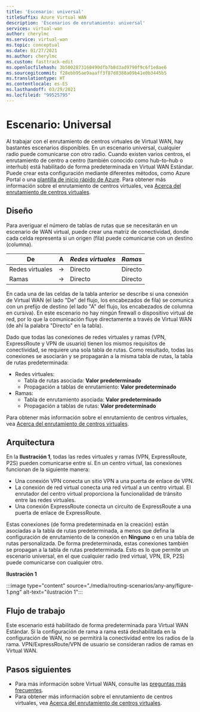 ```yaml
---
title: 'Escenario: universal'
titleSuffix: Azure Virtual WAN
description: 'Escenarios de enrutamiento: universal'
services: virtual-wan
author: cherylmc
ms.service: virtual-wan
ms.topic: conceptual
ms.date: 01/27/2021
ms.author: cherylmc
ms.custom: fasttrack-edit
ms.openlocfilehash: 3b5002873160490dfb7b8d3ad9790f9c6f1e8ae6
ms.sourcegitcommit: f28ebb95ae9aaaff3f87d8388a09b41e0b3445b5
ms.translationtype: HT
ms.contentlocale: es-ES
ms.lasthandoff: 03/29/2021
ms.locfileid: "99525795"
---
```

# <a name="scenario-any-to-any"></a>Escenario: Universal

Al trabajar con el enrutamiento de centros virtuales de Virtual WAN, hay bastantes escenarios disponibles. En un escenario universal, cualquier radio puede comunicarse con otro radio. Cuando existen varios centros, el enrutamiento de centro a centro (también conocido como hub-to-hub o interhub) está habilitado de forma predeterminada en Virtual WAN Estándar. Puede crear esta configuración mediante diferentes métodos, como Azure Portal o una [plantilla de inicio rápido de Azure](quickstart-any-to-any-template.md). Para obtener más información sobre el enrutamiento de centros virtuales, vea [Acerca del enrutamiento de centros virtuales](about-virtual-hub-routing.md). 

## <a name="design"></a><a name="design"></a>Diseño

Para averiguar el número de tablas de rutas que se necesitarán en un escenario de WAN virtual, puede crear una matriz de conectividad, donde cada celda representa si un origen (fila) puede comunicarse con un destino (columna).

| De |   A |  *Redes virtuales* | *Ramas* |
| -------------- | -------- | ---------- | ---|
| Redes virtuales     | &#8594;| Directo | Directo |
| Ramas   | &#8594;| Directo  | Directo |

En cada una de las celdas de la tabla anterior se describe si una conexión de Virtual WAN (el lado "De" del flujo, los encabezados de fila) se comunica con un prefijo de destino (el lado "A" del flujo, los encabezados de columna en cursiva). En este escenario no hay ningún firewall o dispositivo virtual de red, por lo que la comunicación fluye directamente a través de Virtual WAN (de ahí la palabra "Directo" en la tabla).

Dado que todas las conexiones de redes virtuales y ramas (VPN, ExpressRoute y VPN de usuario) tienen los mismos requisitos de conectividad, se requiere una sola tabla de rutas. Como resultado, todas las conexiones se asociarán y se propagarán a la misma tabla de rutas, la tabla de rutas predeterminada:

* Redes virtuales:
  * Tabla de rutas asociada: **Valor predeterminado**
  * Propagación a tablas de enrutamiento: **Valor predeterminado**
* Ramas:
  * Tabla de enrutamiento asociada: **Valor predeterminado**
  * Propagación a tablas de rutas: **Valor predeterminado**

Para obtener más información sobre el enrutamiento de centros virtuales, vea [Acerca del enrutamiento de centros virtuales](about-virtual-hub-routing.md).

## <a name="architecture"></a><a name="architecture"></a>Arquitectura

En la **Ilustración 1**, todas las redes virtuales y ramas (VPN, ExpressRoute, P2S) pueden comunicarse entre sí. En un centro virtual, las conexiones funcionan de la siguiente manera:

* Una conexión VPN conecta un sitio VPN a una puerta de enlace de VPN.
* La conexión de red virtual conecta una red virtual a un centro virtual. El enrutador del centro virtual proporciona la funcionalidad de tránsito entre las redes virtuales.
* Una conexión ExpressRoute conecta un circuito de ExpressRoute a una puerta de enlace de ExpressRoute.

Estas conexiones (de forma predeterminada en la creación) están asociadas a la tabla de rutas predeterminada, a menos que defina la configuración de enrutamiento de la conexión en **Ninguno** o en una tabla de rutas personalizada. De forma predeterminada, estas conexiones también se propagan a la tabla de rutas predeterminada. Esto es lo que permite un escenario universal, en el que cualquier radio (red virtual, VPN, ER, P2S) puede comunicarse con cualquier otro.

**Ilustración 1**

:::image type="content" source="./media/routing-scenarios/any-any/figure-1.png" alt-text="ilustración 1":::

## <a name="workflow"></a><a name="workflow"></a>Flujo de trabajo

Este escenario está habilitado de forma predeterminada para Virtual WAN Estándar. Si la configuración de rama a rama está deshabilitada en la configuración de WAN, no se permitirá la conectividad entre los radios de la rama. VPN/ExpressRoute/VPN de usuario se consideran radios de ramas en Virtual WAN.

## <a name="next-steps"></a>Pasos siguientes

* Para más información sobre Virtual WAN, consulte las [preguntas más frecuentes](virtual-wan-faq.md).
* Para obtener más información sobre el enrutamiento de centros virtuales, vea [Acerca del enrutamiento de centros virtuales](about-virtual-hub-routing.md).
